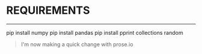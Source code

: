 # REQUIREMENTS
------------
pip install numpy
pip install pandas
pip install pprint
collections 
random

> I'm now making a quick change with prose.io
